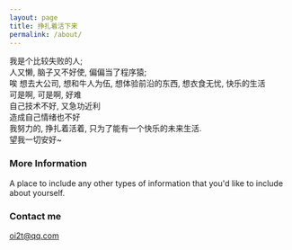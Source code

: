 ```yaml
---
layout: page
title: 挣扎着活下来
permalink: /about/
---
```


我是个比较失败的人;<br>
人又懒, 脑子又不好使, 偏偏当了程序猿;<br>
唉 想去大公司, 想和牛人为伍, 想体验前沿的东西, 想衣食无忧, 快乐的生活<br>
可是啊, 可是啊, 好难<br>
自己技术不好, 又急功近利<br>
造成自己情绪也不好<br>
我努力的, 挣扎着活着, 只为了能有一个快乐的未来生活.<br>
望我一切安好~<br>


### More Information

A place to include any other types of information that you'd like to include about yourself.

### Contact me

[oi2t@qq.com](mailto:oi2t@qq.com)
